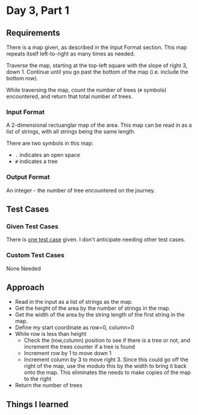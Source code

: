 # Day 3, Part 1 #

## Requirements ##

There is a map given, as described in the Input Format section. This map repeats itself left-to-right as many times as needed.

Traverse the map, starting at the top-left square with the slope of right 3, down 1. Continue until you go past the bottom of the map (i.e. include the bottom row).

While traversing the map, count the number of trees (`#` symbols) encountered, and return that total number of trees.

### Input Format ###

A 2-dimensional rectuanglar map of the area. This map can be read in as a list of strings, with all strings being the same length.

There are two symbols in this map:
- `.` indicates an open space
- `#` indicates a tree

### Output Format ###

An integer - the number of tree encountered on the journey.

## Test Cases ##

### Given Test Cases ###

There is [one test case](../data/test_cases/day3_test1.txt) given. I don't anticipate needing other test cases.

### Custom Test Cases ###

None Needed

## Approach ##

* Read in the input as a list of strings as the map.
* Get the height of the area by the number of strings in the map.
* Get the width of the area by the string length of the first string in the map.
* Define my start coordinate as row=0, column=0
* While row is less than height
    * Check the (row,column) position to see if there is a tree or not, and increment the trees counter if a tree is found
    * Increment row by 1 to move down 1
    * Increment column by 3 to move right 3. Since this could go off the right of the map, use the modulo this by the width to bring it back onto the map. This eliminates the needs to make copies of the map to the right
* Return the number of trees

## Things I learned ##


